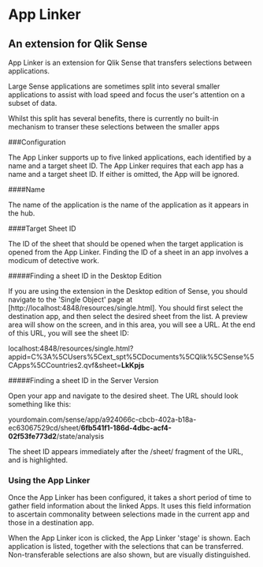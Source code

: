 # App Linker
## An extension for Qlik Sense

App Linker is an extension for Qlik Sense that transfers selections between applications.

Large Sense applications are sometimes split into several smaller applications to assist with load speed and focus the user's attention on a subset of data.

Whilst this split has several benefits, there is currently no built-in mechanism to transer these selections between the smaller apps

###Configuration

The App Linker supports up to five linked applications, each identified by a name and a target sheet ID.  The App Linker requires that each app has a name and a target sheet ID.  If either is omitted, the App will be ignored.

####Name

The name of the application is the name of the application as it appears in the hub.

####Target Sheet ID

The ID of the sheet that should be opened when the target application is opened from the App Linker.  Finding the ID of a sheet in an app involves a modicum of detective work.

#####Finding a sheet ID in the Desktop Edition

If you are using the extension in the Desktop edition of Sense, you should navigate to the 'Single Object' page at  [http://localhost:4848/resources/single.html].  You should first select the destination app, and then select the desired sheet from the list.  A preview area will show on the screen, and in this area, you will see a URL.  At the end of this URL, you will see the sheet ID:

localhost:4848/resources/single.html?appid=C%3A%5CUsers%5Cext_spt%5CDocuments%5CQlik%5CSense%5CApps%5CCountries2.qvf&sheet=**LkKpjs**

#####Finding a sheet ID in the Server Version

Open your app and navigate to the desired sheet.  The URL should look something like this:

yourdomain.com/sense/app/a924066c-cbcb-402a-b18a-ec63067529cd/sheet/**6fb541f1-186d-4dbc-acf4-02f53fe773d2**/state/analysis

The sheet ID appears immediately after the /sheet/ fragment of the URL, and is highlighted.

### Using the App Linker

Once the App Linker has been configured, it takes a short period of time to gather field information about the linked Apps.  It uses this field information to ascertain commonality between selections made in the current app and those in a destination app.

When the App Linker icon is clicked, the App Linker 'stage' is shown.  Each application is listed, together with the selections that can be transferred.  Non-transferable selections are also shown, but are visually distinguished.

